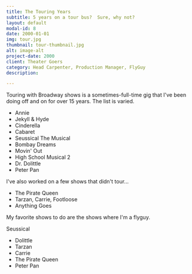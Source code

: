 ```yaml
---
title: The Touring Years
subtitle: 5 years on a tour bus?  Sure, why not?
layout: default
modal-id: 8
date: 2000-01-01
img: tour.jpg
thumbnail: tour-thumbnail.jpg
alt: image-alt
project-date: 2000
client: Theater Goers
category: Head Carpenter, Production Manager, FlyGuy
description:  

---
```


Touring with Broadway shows is a sometimes-full-time gig that I've been doing off and on for over 15 years. The list is varied. 

 - Annie
 - Jekyll & Hyde
 - Cinderella
 - Cabaret
 - Seussical The Musical
 - Bombay Dreams
 - Movin' Out
 - High School Musical 2
 - Dr. Dolittle
 - Peter Pan
 
 I've also worked on a few shows that didn't tour... 
 
 - The Pirate Queen
 - Tarzan, Carrie, Footloose
 - Anything Goes
  
  My favorite shows to do are the shows where I'm a flyguy.  
  
  Seussical
 - Dolittle
 - Tarzan
 - Carrie
 - The Pirate Queen
 - Peter Pan  
